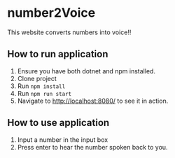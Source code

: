# number2Voice

This website converts numbers into voice!!

## How to run application

1. Ensure you have both dotnet and npm installed.
1. Clone project
1. Run `npm install`
1. Run `npm run start` 
1. Navigate to [http://localhost:8080/](http://localhost:8080/) to see it in action.

## How to use application

1. Input a number in the input box
1. Press enter to hear the number spoken back to you.


